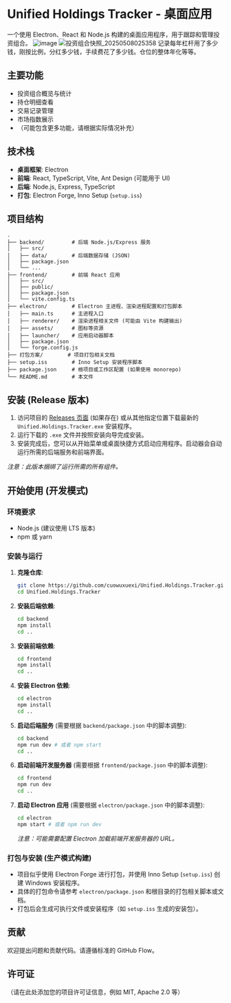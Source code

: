 # Unified Holdings Tracker - 桌面应用

一个使用 Electron、React 和 Node.js 构建的桌面应用程序，用于跟踪和管理投资组合。
![image](https://github.com/user-attachments/assets/db707842-b0b7-43b0-abce-ea84b506356d)
![投资组合快照_20250508025358](https://github.com/user-attachments/assets/af5e6b92-470f-46d3-a463-6c39cd83e6f1)
记录每年杠杆用了多少钱，刚按比例，分红多少钱，手续费花了多少钱。仓位的整体年化等等。
## 主要功能

*   投资组合概览与统计
*   持仓明细查看
*   交易记录管理
*   市场指数展示
*   （可能包含更多功能，请根据实际情况补充）

## 技术栈

*   **桌面框架**: Electron
*   **前端**: React, TypeScript, Vite, Ant Design (可能用于 UI)
*   **后端**: Node.js, Express, TypeScript
*   **打包**: Electron Forge, Inno Setup (`setup.iss`)

## 项目结构

```
.
├── backend/         # 后端 Node.js/Express 服务
│   ├── src/
│   ├── data/        # 后端数据存储 (JSON)
│   ├── package.json
│   └── ...
├── frontend/        # 前端 React 应用
│   ├── src/
│   ├── public/
│   ├── package.json
│   └── vite.config.ts
├── electron/        # Electron 主进程、渲染进程配置和打包脚本
│   ├── main.ts      # 主进程入口
│   ├── renderer/    # 渲染进程相关文件 (可能由 Vite 构建输出)
│   ├── assets/      # 图标等资源
│   ├── launcher/    # 应用启动器脚本
│   ├── package.json
│   └── forge.config.js
├── 打包方案/        # 项目打包相关文档
├── setup.iss        # Inno Setup 安装程序脚本
├── package.json     # 根项目或工作区配置 (如果使用 monorepo)
└── README.md        # 本文件
```

## 安装 (Release 版本)

1.  访问项目的 [Releases 页面](https://github.com/cuowuxuexi/Unified.Holdings.Tracker/releases) (如果存在) 或从其他指定位置下载最新的 `Unified.Holdings.Tracker.exe` 安装程序。
2.  运行下载的 `.exe` 文件并按照安装向导完成安装。
3.  安装完成后，您可以从开始菜单或桌面快捷方式启动应用程序。启动器会自动运行所需的后端服务和前端界面。

*注意：此版本捆绑了运行所需的所有组件。*

## 开始使用 (开发模式)

### 环境要求

*   Node.js (建议使用 LTS 版本)
*   npm 或 yarn

### 安装与运行

1.  **克隆仓库**:
    ```bash
    git clone https://github.com/cuowuxuexi/Unified.Holdings.Tracker.git
    cd Unified.Holdings.Tracker
    ```

2.  **安装后端依赖**:
    ```bash
    cd backend
    npm install
    cd ..
    ```

3.  **安装前端依赖**:
    ```bash
    cd frontend
    npm install
    cd ..
    ```

4.  **安装 Electron 依赖**:
    ```bash
    cd electron
    npm install
    cd ..
    ```

5.  **启动后端服务** (需要根据 `backend/package.json` 中的脚本调整):
    ```bash
    cd backend
    npm run dev # 或者 npm start
    cd ..
    ```

6.  **启动前端开发服务器** (需要根据 `frontend/package.json` 中的脚本调整):
    ```bash
    cd frontend
    npm run dev
    cd ..
    ```

7.  **启动 Electron 应用** (需要根据 `electron/package.json` 中的脚本调整):
    ```bash
    cd electron
    npm start # 或者 npm run dev
    ```
    *注意：可能需要配置 Electron 加载前端开发服务器的 URL。*

### 打包与安装 (生产模式构建)

*   项目似乎使用 Electron Forge 进行打包，并使用 Inno Setup (`setup.iss`) 创建 Windows 安装程序。
*   具体的打包命令请参考 `electron/package.json` 和根目录的打包相关脚本或文档。
*   打包后会生成可执行文件或安装程序（如 `setup.iss` 生成的安装包）。

## 贡献

欢迎提出问题和贡献代码。请遵循标准的 GitHub Flow。

## 许可证

（请在此处添加您的项目许可证信息，例如 MIT, Apache 2.0 等）
